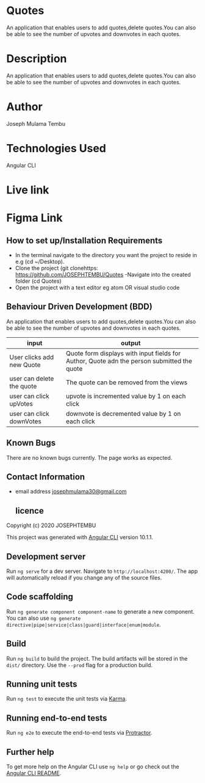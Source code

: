 # Quotes
An application that enables users to add quotes,delete quotes.You can also be able to see the number of upvotes and downvotes in each quotes.

# Description

An application that enables users to add quotes,delete quotes.You can also be able to see the number of upvotes and downvotes in each quotes.
# Author

Joseph Mulama Tembu
# Technologies Used

Angular CLI

# Live link 

# Figma Link

## How to set up/Installation Requirements

- In the terminal navigate to the directory you want the project to reside in e.g (cd ~/Desktop).
- Clone the project (git clonehttps: https://github.com/JOSEPHTEMBU/Quotes
  -Navigate into the created folder (cd Quotes)
- Open the project with a text editor eg atom OR visual studio code

## Behaviour Driven Development (BDD)

 An application that enables users to add quotes,delete quotes.You can also be able to see the number of upvotes and downvotes in each quotes.

| input  | output |
| ------- | ------------ |
|   User clicks add new Quote |  Quote form displays with input fields for Author, Quote adn the person submitted the quote    |
| user can delete the quote  |  The quote can be removed from the views      |
| user can click upVotes | upvote is incremented value by 1 on each click     |
| user can click downVotes    | downvote is decremented value by 1 on each click    |

## Known Bugs

There are no known bugs currently. The page works as expected.

## Contact Information

- email address
  josephmulama30@gmail.com

  ## licence

Copyright (c) 2020 JOSEPHTEMBU









This project was generated with [Angular CLI](https://github.com/angular/angular-cli) version 10.1.1.

## Development server

Run `ng serve` for a dev server. Navigate to `http://localhost:4200/`. The app will automatically reload if you change any of the source files.

## Code scaffolding

Run `ng generate component component-name` to generate a new component. You can also use `ng generate directive|pipe|service|class|guard|interface|enum|module`.

## Build

Run `ng build` to build the project. The build artifacts will be stored in the `dist/` directory. Use the `--prod` flag for a production build.

## Running unit tests

Run `ng test` to execute the unit tests via [Karma](https://karma-runner.github.io).

## Running end-to-end tests

Run `ng e2e` to execute the end-to-end tests via [Protractor](http://www.protractortest.org/).

## Further help

To get more help on the Angular CLI use `ng help` or go check out the [Angular CLI README](https://github.com/angular/angular-cli/blob/master/README.md).
